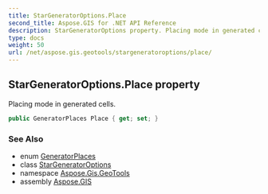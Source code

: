 ```yaml
---
title: StarGeneratorOptions.Place
second_title: Aspose.GIS for .NET API Reference
description: StarGeneratorOptions property. Placing mode in generated cells.
type: docs
weight: 50
url: /net/aspose.gis.geotools/stargeneratoroptions/place/
---
```

## StarGeneratorOptions.Place property

Placing mode in generated cells.

```csharp
public GeneratorPlaces Place { get; set; }
```

### See Also

* enum [GeneratorPlaces](../../generatorplaces/)
* class [StarGeneratorOptions](../)
* namespace [Aspose.Gis.GeoTools](../../stargeneratoroptions/)
* assembly [Aspose.GIS](../../../)


